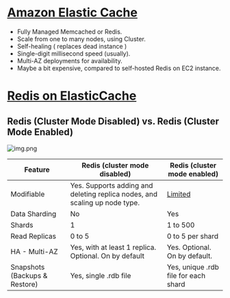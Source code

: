 
# [Amazon Elastic Cache](https://aws.amazon.com/elasticache/)
- Fully Managed Memcached or Redis.
- Scale from one to many nodes, using Cluster.
- Self-healing ( replaces dead instance )
- Single-digit millisecond speed (usually).
- Multi-AZ deployments for availability.
- Maybe a bit expensive, compared to self-hosted Redis on EC2 instance.

# [Redis on ElasticCache](https://docs.aws.amazon.com/AmazonElastiCache/latest/red-ug/Replication.Redis-RedisCluster.html)

## Redis (Cluster Mode Disabled) vs. Redis (Cluster Mode Enabled)

![img.png](https://docs.aws.amazon.com/AmazonElastiCache/latest/red-ug/images/ElastiCache-NodeGroups.png)

| Feature                       | Redis (cluster mode disabled)                                              | Redis (cluster mode enabled)                                                                                  |
|-------------------------------|----------------------------------------------------------------------------|---------------------------------------------------------------------------------------------------------------|
| Modifiable                    | Yes. Supports adding and deleting replica nodes, and scaling up node type. | [Limited](https://docs.aws.amazon.com/AmazonElastiCache/latest/red-ug/scaling-redis-cluster-mode-enabled.html) |
| Data Sharding                 | No                                                                         | Yes                                                                                                           |
| Shards                        | 1                                                                          | 1 to 500                                                                                                      |
| Read Replicas                 | 0 to 5                                                                     | 0 to 5 per shard                                                                                              |
| HA - Multi-AZ                 | Yes, with at least 1 replica. Optional. On by default                      | Yes. Optional. On by default.                                                                                 |
| Snapshots (Backups & Restore) | Yes, single .rdb file                                                      | Yes, unique .rdb file for each shard                                                                          |


